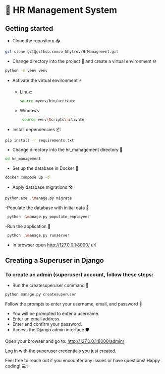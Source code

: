 # 🏢 HR Management System

## Getting started

- Clone the repository 📥

```bash
git clone git@github.com:o-khytrov/HrManagement.git 
```

- Change directory into the project 📂 and create a virtual environment 🌐

```bash
python -m venv venv 
```

- Activate the virtual environment ⚡

    - Linux:
      ```bash
      source myenv/bin/activate 
      ```
    - Windows
       ```bash
        source venv\Scripts\activate 
        ```

- Install dependencies 📦

```bash
pip install -r requirements.txt 
```

- Change directory into the hr_management directory 📂

```bash
cd hr_management 
```

- Set up the database in Docker 🐳

```bash
docker compose up -d 
```

- Apply database migrations 🛠️

```bash
python.exe .\manage.py migrate  
```

-Populate the database with initial data 🌱

```bash
 python .\manage.py populate_employees
```

-Run the application 🚀

```bash
 python .\manage.py runserver
```

- In browser open  http://127.0.0.1:8000/ url

## Creating a Superuser in Django

### To create an admin (superuser) account, follow these steps:

- Run the createsuperuser command 👤

```bash
python manage.py createsuperuser
```

Follow the prompts to enter your username, email, and password 🔑

- You will be prompted to enter a username.
- Enter an email address.
- Enter and confirm your password.
- Access the Django admin interface 🛡️

Open your browser and go to: http://127.0.0.1:8000/admin/

Log in with the superuser credentials you just created.

Feel free to reach out if you encounter any issues or have questions! Happy coding! 💻✨